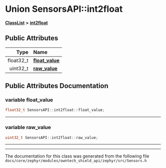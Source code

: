 

# Union SensorsAPI::int2float



[**ClassList**](annotated.md) **>** [**int2float**](unionSensorsAPI_1_1int2float.md)


























## Public Attributes

| Type | Name |
| ---: | :--- |
|  float32\_t | [**float\_value**](#variable-float_value)  <br> |
|  uint32\_t | [**raw\_value**](#variable-raw_value)  <br> |












































## Public Attributes Documentation




### variable float\_value 

```C++
float32_t SensorsAPI::int2float::float_value;
```




<hr>



### variable raw\_value 

```C++
uint32_t SensorsAPI::int2float::raw_value;
```




<hr>

------------------------------
The documentation for this class was generated from the following file `docs/core/zephyr/modules/owntech_shield_api/zephyr/src/Sensors.h`

